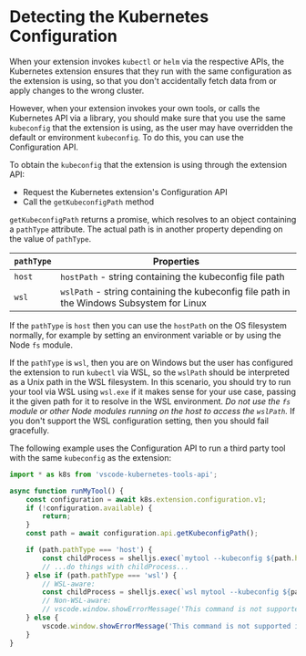# Detecting the Kubernetes Configuration

When your extension invokes `kubectl` or `helm` via the respective APIs, the Kubernetes
extension ensures that they run with the same configuration as the extension is using,
so that you don't accidentally fetch data from or apply changes to the wrong cluster.

However, when your extension invokes your own tools, or calls the Kubernetes API via a
library, you should make sure that you use the same `kubeconfig` that the extension is
using, as the user may have overridden the default or environment `kubeconfig`.  To do
this, you can use the Configuration API.

To obtain the `kubeconfig` that the extension is using through the extension API:

* Request the Kubernetes extension's Configuration API
* Call the `getKubeconfigPath` method

`getKubeconfigPath` returns a promise, which resolves to an object containing a `pathType`
attribute.  The actual path is in another property depending on the value of `pathType`.

| `pathType`   | Properties                                                           |
|--------------|----------------------------------------------------------------------|
| `host`       | `hostPath` - string containing the kubeconfig file path                                   |
| `wsl`        | `wslPath` - string containing the kubeconfig file path in the Windows Subsystem for Linux |

If the `pathType` is `host` then you can use the `hostPath` on the OS filesystem normally,
for example by setting an environment variable or by using the Node `fs` module.

If the `pathType` is `wsl`, then you are on Windows but the user has configured the extension
to run `kubectl` via WSL, so the `wslPath` should be interpreted as a Unix path in the WSL
filesystem.  In this scenario, you should try to run your tool via WSL using `wsl.exe` if it
makes sense for your use case, passing it the given path for it to resolve in the WSL environment.
_Do not use the `fs` module or other Node modules running on the host to access the `wslPath`._
If you don't support the WSL configuration setting, then you should fail gracefully.

The following example uses the Configuration API to run a third party tool with the same
`kubeconfig` as the extension:

```javascript
import * as k8s from 'vscode-kubernetes-tools-api';

async function runMyTool() {
    const configuration = await k8s.extension.configuration.v1;
    if (!configuration.available) {
        return;
    }
    const path = await configuration.api.getKubeconfigPath();

    if (path.pathType === 'host') {
        const childProcess = shelljs.exec(`mytool --kubeconfig ${path.hostPath}`);
        // ...do things with childProcess...
    } else if (path.pathType === 'wsl') {
        // WSL-aware:
        const childProcess = shelljs.exec(`wsl mytool --kubeconfig ${path.wslPath}`);
        // Non-WSL-aware:
        // vscode.window.showErrorMessage('This command is not supported on WSL.');
    } else {
        vscode.window.showErrorMessage('This command is not supported in your current configuration.');
    }
}
```
